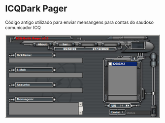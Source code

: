 # ICQDark Pager
Código antigo utilizado para enviar mensangens para contas do saudoso comunicador ICQ

![Capa](/capture.png?raw=true "Capa")
